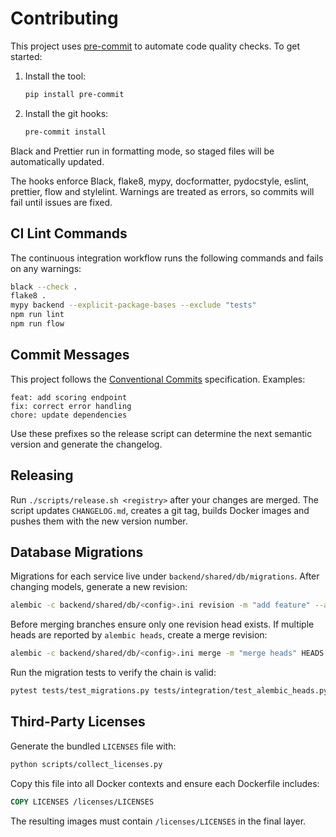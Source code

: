 # Contributing

This project uses [pre-commit](https://pre-commit.com/) to automate code quality checks.
To get started:

1. Install the tool:
   ```bash
   pip install pre-commit
   ```
2. Install the git hooks:
   ```bash
   pre-commit install
   ```

Black and Prettier run in formatting mode, so staged files will be automatically
updated.

The hooks enforce Black, flake8, mypy, docformatter, pydocstyle, eslint, prettier, flow and stylelint. Warnings are treated as errors, so commits will fail until issues are fixed.

## CI Lint Commands

The continuous integration workflow runs the following commands and fails on any warnings:

```bash
black --check .
flake8 .
mypy backend --explicit-package-bases --exclude "tests"
npm run lint
npm run flow
```

## Commit Messages

This project follows the [Conventional Commits](https://www.conventionalcommits.org/) specification. Examples:

```
feat: add scoring endpoint
fix: correct error handling
chore: update dependencies
```

Use these prefixes so the release script can determine the next semantic version and generate the changelog.

## Releasing

Run `./scripts/release.sh <registry>` after your changes are merged. The script updates `CHANGELOG.md`, creates a git tag, builds Docker images and pushes them with the new version number.

## Database Migrations

Migrations for each service live under `backend/shared/db/migrations`. After changing models, generate a new revision:

```bash
alembic -c backend/shared/db/<config>.ini revision -m "add feature" --autogenerate
```

Before merging branches ensure only one revision head exists. If multiple heads are reported by `alembic heads`, create a merge revision:

```bash
alembic -c backend/shared/db/<config>.ini merge -m "merge heads" HEADS
```

Run the migration tests to verify the chain is valid:

```bash
pytest tests/test_migrations.py tests/integration/test_alembic_heads.py
```

## Third-Party Licenses

Generate the bundled `LICENSES` file with:

```bash
python scripts/collect_licenses.py
```

Copy this file into all Docker contexts and ensure each Dockerfile includes:

```Dockerfile
COPY LICENSES /licenses/LICENSES
```

The resulting images must contain `/licenses/LICENSES` in the final layer.
